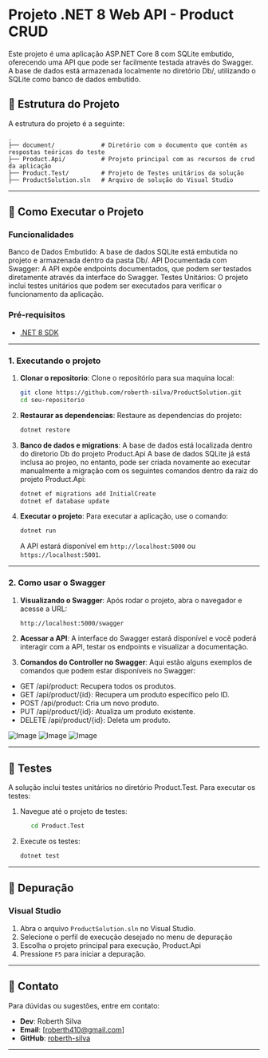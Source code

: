 ﻿# Projeto .NET 8 Web API - Product CRUD

Este projeto é uma aplicação ASP.NET Core 8 com SQLite embutido, oferecendo uma API que pode ser facilmente testada através do Swagger. 
A base de dados está armazenada localmente no diretório Db/, utilizando o SQLite como banco de dados embutido.

## 📂 Estrutura do Projeto

A estrutura do projeto é a seguinte:

```
.
├── document/             # Diretório com o documento que contém as respostas teóricas do teste
├── Product.Api/          # Projeto principal com as recursos de crud da aplicação
├── Product.Test/         # Projeto de Testes unitários da solução
├── ProductSolution.sln   # Arquivo de solução do Visual Studio
```

---

## 🚀 Como Executar o Projeto

### Funcionalidades

Banco de Dados Embutido: A base de dados SQLite está embutida no projeto e armazenada dentro da pasta Db/.
API Documentada com Swagger: A API expõe endpoints documentados, que podem ser testados diretamente através da interface do Swagger.
Testes Unitários: O projeto inclui testes unitários que podem ser executados para verificar o funcionamento da aplicação.

### Pré-requisitos

- [.NET 8 SDK](https://dotnet.microsoft.com/download/dotnet/8.0)

---

### 1. Executando o projeto

1. **Clonar o repositorio**:
   Clone o repositório para sua maquina local:

   ```bash
   git clone https://github.com/roberth-silva/ProductSolution.git
   cd seu-repositorio
   ```

2. **Restaurar as dependencias**:
   Restaure as dependencias do projeto:

   ```bash
   dotnet restore
   ```

3. **Banco de dados e migrations**:
   A base de dados está localizada dentro do diretorio Db do projeto Product.Api
   A base de dados SQLite já está inclusa ao projeo, no entanto, pode ser criada novamente ao executar manualmente a migração com os seguintes comandos dentro da raiz do projeto Product.Api:

   ```bash
   dotnet ef migrations add InitialCreate
   dotnet ef database update
   ```
      
4. **Executar o projeto**:
   Para executar a aplicação, use o comando:   

   ```bash
   dotnet run
   ```
   A API estará disponível em `http://localhost:5000` ou `https://localhost:5001`.


---

### 2. Como usar o Swagger

1. **Visualizando o Swagger**:
   Após rodar o projeto, abra o navegador e acesse a URL:

   ```bash
   http://localhost:5000/swagger
   ```


2. **Acessar a API**:
   A interface do Swagger estará disponível e você poderá interagir com a API, testar os endpoints e visualizar a documentação.

3. **Comandos do Controller no Swagger**:
   Aqui estão alguns exemplos de comandos que podem estar disponíveis no Swagger:

* GET /api/product: Recupera todos os produtos.
* GET /api/product/{id}: Recupera um produto específico pelo ID.
* POST /api/product: Cria um novo produto.
* PUT /api/product/{id}: Atualiza um produto existente.
* DELETE /api/product/{id}: Deleta um produto.

![Image](https://github.com/user-attachments/assets/6263d69d-e2a7-40c8-b6e3-cf4a641d1326)
![Image](https://github.com/user-attachments/assets/8030e4de-1cdf-4e76-a487-4b4818c6de9e)
![Image](https://github.com/user-attachments/assets/a39f7254-e6ee-44a5-8cc0-1e13b1eff1fa)

---


## 🧪 Testes

A solução inclui testes unitários no diretório Product.Test. Para executar os testes:

1. Navegue até o projeto de testes:

   ```bash
      cd Product.Test      
   ```

2. Execute os testes:

   ```bash
   dotnet test
   ```

---

## 🐛 Depuração

### Visual Studio

1. Abra o arquivo `ProductSolution.sln` no Visual Studio.
2. Selecione o perfil de execução desejado no menu de depuração
3. Escolha o projeto principal para execução, Product.Api
4. Pressione `F5` para iniciar a depuração.


---

## 📧 Contato

Para dúvidas ou sugestões, entre em contato:

- **Dev**: Roberth Silva
- **Email**: [roberth410@gmail.com]
- **GitHub**: [roberth-silva](https://github.com/roberth-silva)

---

